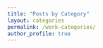 ```yaml
---
title: "Posts by Category"
layout: categories
permalink: /work-categories/
author_profile: true
---
```

